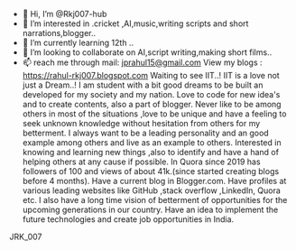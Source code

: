 - 👋 Hi, I’m @Rkj007-hub
- 👀 I’m interested in .cricket ,AI,music,writing scripts and short narrations,blogger..
- 🌱 I’m currently learning 12th ..
- 💞️ I’m looking to collaborate on AI,script writing,making short films..
- 📫  reach me through mail:
           jprahul15@gmail.com
 View my blogs : https://rahul-rkj007.blogspot.com
Waiting to see IIT..!
IIT is a love not just a Dream..!
I am student with a bit good dreams to be built an developed for my society and my nation.
Love to code for new idea's and to create contents, also a part of blogger.
Never like to be among others in most of the situations ,love to be unique and have a feeling to seek unknown knowledge without hesitation from others for my betterment.
I always want to be a leading personality and an good example among others and live as an example to others.
Interested in knowing and learning new things ,also to identify and have a hand of helping others at any cause if possible.
In Quora since 2019 has followers of 100 and views of about 41k.(since started creating blogs before 4 months).
Have a current blog in Blogger.com.
Have profiles at various leading websites like GitHub ,stack overflow ,LinkedIn, Quora etc.
I also have a long time vision of betterment of opportunities for the upcoming generations in our country.
Have an idea to implement the future technologies and create job opportunities in India.

JRK_007

<!---
Rkj007-hub/Rkj007-hub is a ✨ special ✨ repository becase its `README.md` (this file) appears on your GitHub profile.
You can click the Preview link to take a look at your changes.
--->
